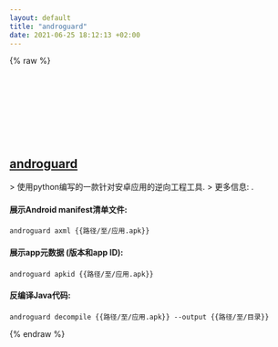 ```yaml
---
layout: default
title: "androguard"
date: 2021-06-25 18:12:13 +02:00
---
```

{% raw %}
<h2 id="androguard">
  <a href="/zh/common/androguard.html">androguard</a> <a href="#androguard"><svg class="icon">
    <use href="/assets/images/unicode_sprite.svg#link" />
  </svg></a>
</h2>
> 使用python编写的一款针对安卓应用的逆向工程工具.
> 更多信息: <https://github.com/androguard/androguard>.

#### 展示Android manifest清单文件:
```shell
androguard axml {{路径/至/应用.apk}}
```
#### 展示app元数据 (版本和app ID):
```shell
androguard apkid {{路径/至/应用.apk}}
```
#### 反编译Java代码:
```shell
androguard decompile {{路径/至/应用.apk}} --output {{路径/至/目录}}
```
{% endraw %}